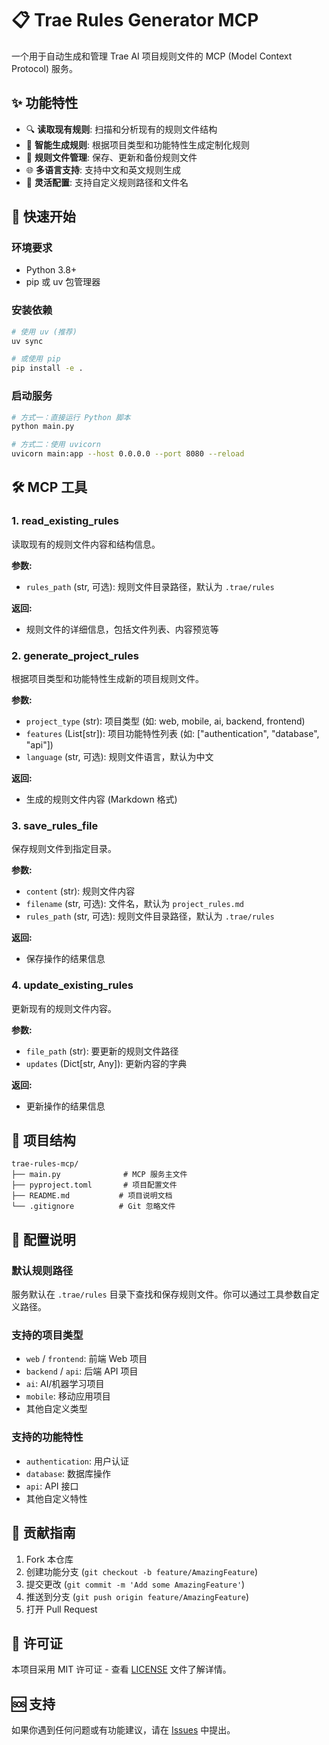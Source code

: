 # 📋 Trae Rules Generator MCP

一个用于自动生成和管理 Trae AI 项目规则文件的 MCP (Model Context Protocol) 服务。

## ✨ 功能特性

- 🔍 **读取现有规则**: 扫描和分析现有的规则文件结构
- 🎯 **智能生成规则**: 根据项目类型和功能特性生成定制化规则
- 💾 **规则文件管理**: 保存、更新和备份规则文件
- 🌐 **多语言支持**: 支持中文和英文规则生成
- 🔧 **灵活配置**: 支持自定义规则路径和文件名

## 🚀 快速开始

### 环境要求

- Python 3.8+
- pip 或 uv 包管理器

### 安装依赖

```bash
# 使用 uv (推荐)
uv sync

# 或使用 pip
pip install -e .
```

### 启动服务

```bash
# 方式一：直接运行 Python 脚本
python main.py

# 方式二：使用 uvicorn
uvicorn main:app --host 0.0.0.0 --port 8080 --reload
```

## 🛠️ MCP 工具

### 1. read_existing_rules

读取现有的规则文件内容和结构信息。

**参数:**
- `rules_path` (str, 可选): 规则文件目录路径，默认为 `.trae/rules`

**返回:**
- 规则文件的详细信息，包括文件列表、内容预览等

### 2. generate_project_rules

根据项目类型和功能特性生成新的项目规则文件。

**参数:**
- `project_type` (str): 项目类型 (如: web, mobile, ai, backend, frontend)
- `features` (List[str]): 项目功能特性列表 (如: ["authentication", "database", "api"])
- `language` (str, 可选): 规则文件语言，默认为中文

**返回:**
- 生成的规则文件内容 (Markdown 格式)

### 3. save_rules_file

保存规则文件到指定目录。

**参数:**
- `content` (str): 规则文件内容
- `filename` (str, 可选): 文件名，默认为 `project_rules.md`
- `rules_path` (str, 可选): 规则文件目录路径，默认为 `.trae/rules`

**返回:**
- 保存操作的结果信息

### 4. update_existing_rules

更新现有的规则文件内容。

**参数:**
- `file_path` (str): 要更新的规则文件路径
- `updates` (Dict[str, Any]): 更新内容的字典

**返回:**
- 更新操作的结果信息

## 📁 项目结构

```
trae-rules-mcp/
├── main.py              # MCP 服务主文件
├── pyproject.toml       # 项目配置文件
├── README.md           # 项目说明文档
└── .gitignore          # Git 忽略文件
```

## 🔧 配置说明

### 默认规则路径

服务默认在 `.trae/rules` 目录下查找和保存规则文件。你可以通过工具参数自定义路径。

### 支持的项目类型

- `web` / `frontend`: 前端 Web 项目
- `backend` / `api`: 后端 API 项目
- `ai`: AI/机器学习项目
- `mobile`: 移动应用项目
- 其他自定义类型

### 支持的功能特性

- `authentication`: 用户认证
- `database`: 数据库操作
- `api`: API 接口
- 其他自定义特性

## 🤝 贡献指南

1. Fork 本仓库
2. 创建功能分支 (`git checkout -b feature/AmazingFeature`)
3. 提交更改 (`git commit -m 'Add some AmazingFeature'`)
4. 推送到分支 (`git push origin feature/AmazingFeature`)
5. 打开 Pull Request

## 📄 许可证

本项目采用 MIT 许可证 - 查看 [LICENSE](LICENSE) 文件了解详情。

## 🆘 支持

如果你遇到任何问题或有功能建议，请在 [Issues](https://github.com/trae-ai/trae-rules-mcp/issues) 中提出。